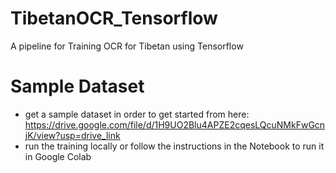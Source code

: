 # TibetanOCR_Tensorflow
A pipeline for Training OCR for Tibetan using Tensorflow


# Sample Dataset
- get a sample dataset in order to get started from here: https://drive.google.com/file/d/1H9UO2Blu4APZE2cqesLQcuNMkFwGcnjK/view?usp=drive_link
- run the training locally or follow the instructions in the Notebook to run it in Google Colab
